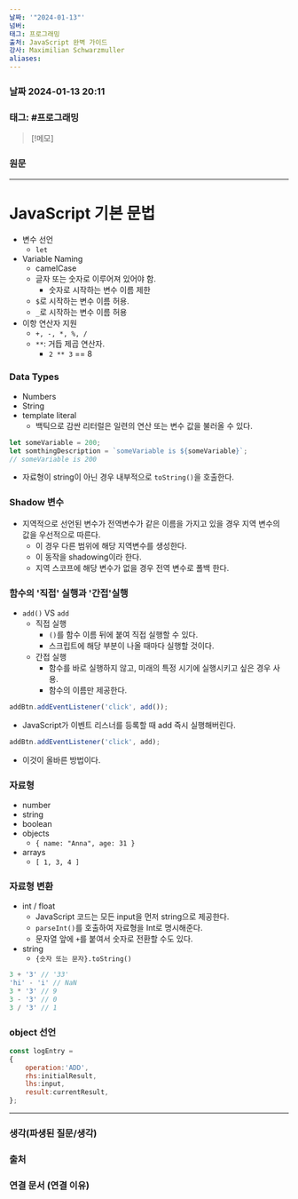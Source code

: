 ```yaml
---
날짜: '"2024-01-13"'
넘버: 
태그: 프로그래밍
출처: JavaScript 완벽 가이드
강사: Maximilian Schwarzmuller
aliases:
---
```

### 날짜  2024-01-13 20:11

### 태그: #프로그래밍 

>[!메모]
>

### 원문
---
# JavaScript 기본 문법
- 변수 선언
	- `let`
- Variable Naming
	- camelCase
	- 글자 또는 숫자로 이루어져 있어야 함.
		- 숫자로 시작하는 변수 이름 제한
	- `$`로 시작하는 변수 이름 허용.
	- `_`로 시작하는 변수 이름 허용
- 이항 연산자 지원
	- `+, -, *, %, /`
	- `**`: 거듭 제곱 연산자.
		- `2 ** 3` == 8
### Data Types
- Numbers
- String
- template literal
	- 백틱으로 감싼 리터럴은 일련의 연산 또는 변수 값을 불러올 수 있다.
```js
let someVariable = 200;
let somthingDescription = `someVariable is ${someVariable}`;
// someVariable is 200
```
- 자료형이 string이 아닌 경우 내부적으로 `toString()`을 호출한다.
### Shadow 변수
- 지역적으로 선언된 변수가 전역변수가 같은 이름을 가지고 있을 경우 지역 변수의 값을 우선적으로 따른다. 
	- 이 경우 다른 범위에 해당 지역변수를 생성한다. 
	- 이 동작을 shadowing이라 한다.
	- 지역 스코프에 해당 변수가 없을 경우 전역 변수로 폴백 한다.
### 함수의 '직접' 실행과 '간접'실행
- `add()` VS `add`
	- 직접 실행
		- `()`를 함수 이름 뒤에 붙여 직접 실행할 수 있다.
		- 스크립트에 해당 부분이 나올 때마다 실행할 것이다.
	- 간접 실행
		- 함수를 바로 실행하지 않고, 미래의 특정 시기에 실행시키고 싶은 경우 사용.
		- 함수의 이름만 제공한다.
```js
addBtn.addEventListener('click', add());
```
- JavaScript가 이벤트 리스너를 등록할 때 add 즉시 실행해버린다. 
```js
addBtn.addEventListener('click', add);
```
- 이것이 올바른 방법이다.
### 자료형
- number
- string
- boolean
- objects
	- `{ name: "Anna", age: 31 }`
- arrays
	- `[ 1, 3, 4 ]`
### 자료형 변환
- int / float
	- JavaScript 코드는 모든 input을 먼저 string으로 제공한다.
	- `parseInt()`를 호출하여 자료형을 Int로 명시해준다.
	- 문자열 앞에 `+`를 붙여서 숫자로 전환할 수도 있다.
- string
	- `{숫자 또는 문자}.toString()`
```js
3 + '3' // '33'
'hi' - 'i' // NaN
3 * '3' // 9
3 - '3' // 0
3 / '3' // 1
```
### object 선언
```js
const logEntry =
{
	operation:'ADD',
	rhs:initialResult,
	lhs:input,
	result:currentResult,
};
```

---
### 생각(파생된 질문/생각)

### 출처

### 연결 문서 (연결 이유)
